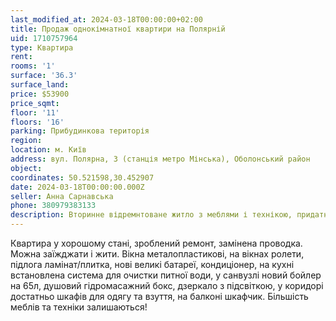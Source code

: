 ```yaml
---
last_modified_at: 2024-03-18T00:00:00+02:00
title: Продаж однокімнатної квартири на Полярній
uid: 1710757964
type: Квартира
rent:
rooms: '1'
surface: '36.3'
surface_land:
price: $53900
price_sqmt:
floor: '11'
floors: '16'
parking: Прибудинкова територія
region:
location: м. Київ
address: вул. Полярна, 3 (станція метро Мінська), Оболонський район
object:
coordinates: 50.521598,30.452907
date: 2024-03-18T00:00:00.000Z
seller: Анна Сарнавська
phone: 380979383133
description: Вторинне відремнтоване житло з меблями і технікою, придатне і готове для проживання
---
```


Квартира у хорошому стані, зроблений ремонт, замінена проводка. Можна заїжджати і жити. Вікна металопластикові, на вікнах ролети, підлога ламінат/плитка, нові великі батареї, кондиціонер, на кухні встановлена система для очистки питної води, у санвузлі новий бойлер на 65л, душовий гідромасажний бокс, дзеркало з підсвіткою, у коридорі достатньо шкафів для одягу та взуття, на балконі шкафчик. Більшість меблів та техніки залишаються!
